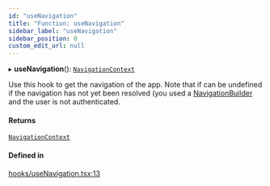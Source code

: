 ```yaml
---
id: "useNavigation"
title: "Function: useNavigation"
sidebar_label: "useNavigation"
sidebar_position: 0
custom_edit_url: null
---
```


▸ **useNavigation**(): [`NavigationContext`](../types/NavigationContext)

Use this hook to get the navigation of the app.
Note that if can be undefined if the navigation has not yet been
resolved (you used a [NavigationBuilder](../types/NavigationBuilder) and the user is not
authenticated.

#### Returns

[`NavigationContext`](../types/NavigationContext)

#### Defined in

[hooks/useNavigation.tsx:13](https://github.com/Camberi/firecms/blob/2d60fba/src/hooks/useNavigation.tsx#L13)
